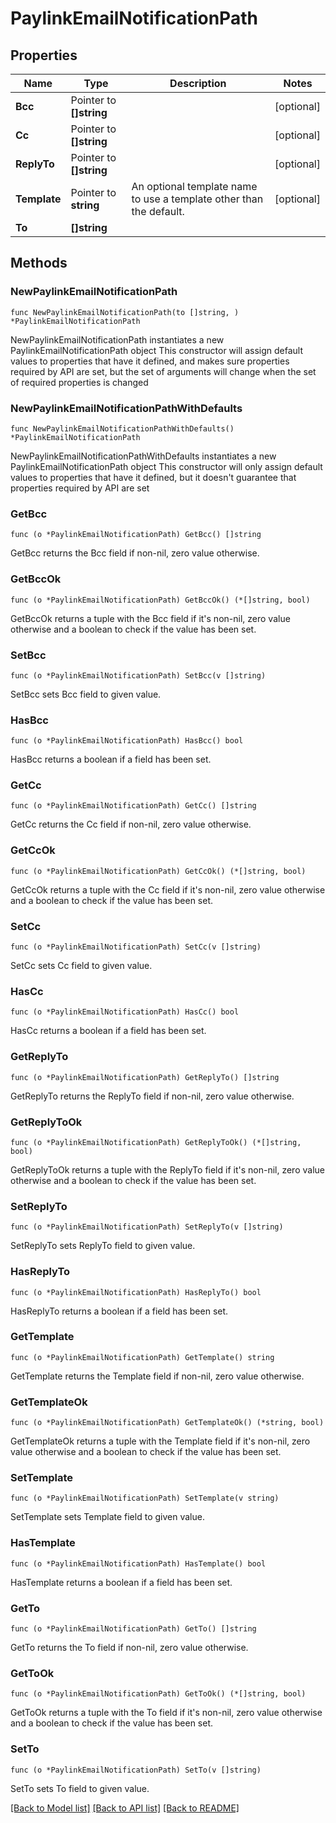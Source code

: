 # PaylinkEmailNotificationPath

## Properties

Name | Type | Description | Notes
------------ | ------------- | ------------- | -------------
**Bcc** | Pointer to **[]string** |  | [optional] 
**Cc** | Pointer to **[]string** |  | [optional] 
**ReplyTo** | Pointer to **[]string** |  | [optional] 
**Template** | Pointer to **string** | An optional template name to use a template other than the default. | [optional] 
**To** | **[]string** |  | 

## Methods

### NewPaylinkEmailNotificationPath

`func NewPaylinkEmailNotificationPath(to []string, ) *PaylinkEmailNotificationPath`

NewPaylinkEmailNotificationPath instantiates a new PaylinkEmailNotificationPath object
This constructor will assign default values to properties that have it defined,
and makes sure properties required by API are set, but the set of arguments
will change when the set of required properties is changed

### NewPaylinkEmailNotificationPathWithDefaults

`func NewPaylinkEmailNotificationPathWithDefaults() *PaylinkEmailNotificationPath`

NewPaylinkEmailNotificationPathWithDefaults instantiates a new PaylinkEmailNotificationPath object
This constructor will only assign default values to properties that have it defined,
but it doesn't guarantee that properties required by API are set

### GetBcc

`func (o *PaylinkEmailNotificationPath) GetBcc() []string`

GetBcc returns the Bcc field if non-nil, zero value otherwise.

### GetBccOk

`func (o *PaylinkEmailNotificationPath) GetBccOk() (*[]string, bool)`

GetBccOk returns a tuple with the Bcc field if it's non-nil, zero value otherwise
and a boolean to check if the value has been set.

### SetBcc

`func (o *PaylinkEmailNotificationPath) SetBcc(v []string)`

SetBcc sets Bcc field to given value.

### HasBcc

`func (o *PaylinkEmailNotificationPath) HasBcc() bool`

HasBcc returns a boolean if a field has been set.

### GetCc

`func (o *PaylinkEmailNotificationPath) GetCc() []string`

GetCc returns the Cc field if non-nil, zero value otherwise.

### GetCcOk

`func (o *PaylinkEmailNotificationPath) GetCcOk() (*[]string, bool)`

GetCcOk returns a tuple with the Cc field if it's non-nil, zero value otherwise
and a boolean to check if the value has been set.

### SetCc

`func (o *PaylinkEmailNotificationPath) SetCc(v []string)`

SetCc sets Cc field to given value.

### HasCc

`func (o *PaylinkEmailNotificationPath) HasCc() bool`

HasCc returns a boolean if a field has been set.

### GetReplyTo

`func (o *PaylinkEmailNotificationPath) GetReplyTo() []string`

GetReplyTo returns the ReplyTo field if non-nil, zero value otherwise.

### GetReplyToOk

`func (o *PaylinkEmailNotificationPath) GetReplyToOk() (*[]string, bool)`

GetReplyToOk returns a tuple with the ReplyTo field if it's non-nil, zero value otherwise
and a boolean to check if the value has been set.

### SetReplyTo

`func (o *PaylinkEmailNotificationPath) SetReplyTo(v []string)`

SetReplyTo sets ReplyTo field to given value.

### HasReplyTo

`func (o *PaylinkEmailNotificationPath) HasReplyTo() bool`

HasReplyTo returns a boolean if a field has been set.

### GetTemplate

`func (o *PaylinkEmailNotificationPath) GetTemplate() string`

GetTemplate returns the Template field if non-nil, zero value otherwise.

### GetTemplateOk

`func (o *PaylinkEmailNotificationPath) GetTemplateOk() (*string, bool)`

GetTemplateOk returns a tuple with the Template field if it's non-nil, zero value otherwise
and a boolean to check if the value has been set.

### SetTemplate

`func (o *PaylinkEmailNotificationPath) SetTemplate(v string)`

SetTemplate sets Template field to given value.

### HasTemplate

`func (o *PaylinkEmailNotificationPath) HasTemplate() bool`

HasTemplate returns a boolean if a field has been set.

### GetTo

`func (o *PaylinkEmailNotificationPath) GetTo() []string`

GetTo returns the To field if non-nil, zero value otherwise.

### GetToOk

`func (o *PaylinkEmailNotificationPath) GetToOk() (*[]string, bool)`

GetToOk returns a tuple with the To field if it's non-nil, zero value otherwise
and a boolean to check if the value has been set.

### SetTo

`func (o *PaylinkEmailNotificationPath) SetTo(v []string)`

SetTo sets To field to given value.



[[Back to Model list]](../README.md#documentation-for-models) [[Back to API list]](../README.md#documentation-for-api-endpoints) [[Back to README]](../README.md)


